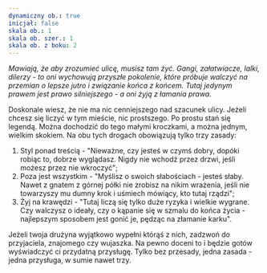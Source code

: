 ```yaml
---
dynamiczny ob.: true
inicjał: false
skala ob.: 1
skala ob. szer.: 1
skala ob. z boku: 2
---
```


*Mawiają, że aby zrozumieć ulicę, musisz tam żyć. Gangi, załatwiacze, lalki, dilerzy - to oni wychowują przyszłe pokolenie, które próbuje walczyć na przemian o lepsze jutro i związanie końca z końcem. Tutaj jedynym prawem jest prawo silniejszego - a oni żyją z łamania prawa.*

Doskonale wiesz, że nie ma nic cenniejszego nad szacunek ulicy. Jeżeli chcesz się liczyć w tym mieście, nic prostszego. Po prostu stań się legendą. Można dochodzić do tego małymi kroczkami, a można jednym, wielkim skokiem. Na obu tych drogach obowiązują tylko trzy zasady:

1. Styl ponad treścią - "Nieważne, czy jesteś w czymś dobry, dopóki robiąc to, dobrze wyglądasz. Nigdy nie wchodź przez drzwi, jeśli możesz przez nie wkroczyć";
2. Poza jest wszystkim - "Myślisz o swoich słabościach - jesteś słaby. Nawet z gnatem z górnej półki nie zrobisz na nikim wrażenia, jeśli nie towarzyszy mu dumny krok i uśmiech mówiący, kto tutaj rządzi";
3. Żyj na krawędzi - "Tutaj liczą się tylko duże ryzyka i wielkie wygrane. Czy walczysz o ideały, czy o kąpanie się w szmalu do końca życia - najlepszym sposobem jest gonić je, pędząc na złamanie karku".

Jeżeli twoja drużyna wyjątkowo wypełni którąś z nich, zadzwoń do przyjaciela, znajomego czy wujaszka. Na pewno doceni to i będzie gotów wyświadczyć ci przydatną przysługę. Tylko bez przesady, jedna zasada - jedna przysługa, w sumie nawet trzy.